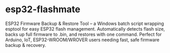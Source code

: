 # esp32-flashmate
ESP32 Firmware Backup &amp; Restore Tool – a Windows batch script wrapping esptool for easy ESP32 flash management. Automatically detects flash size, backs up full firmware to .bin, and restores with one command. Perfect for Arduino, IoT, ESP32-WROOM/WROVER users needing fast, safe firmware backup &amp; recovery.
